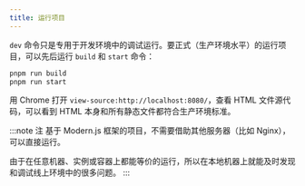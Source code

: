 ```yaml
---
title: 运行项目
---
```


`dev` 命令只是专用于开发环境中的调试运行。要正式（生产环境水平）的运行项目，可以先后运行 `build` 和 `start` 命令：

```bash
pnpm run build
pnpm run start
```

用 Chrome 打开 `view-source:http://localhost:8080/`，查看 HTML 文件源代码，可以看到 HTML 本身和所有静态文件都符合生产环境标准。

:::note 注
基于 Modern.js 框架的项目，不需要借助其他服务器（比如 Nginx），可以直接运行。

由于在任意机器、实例或容器上都能等价的运行，所以在本地机器上就能及时发现和调试线上环境中的很多问题。
:::
